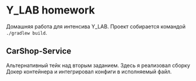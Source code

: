 Y_LAB homework
==============

Домашняя работа для интенсива Y_LAB.
Проект собирается командой `./gradlew build`.

CarShop-Service
---------------

Альтернативный тейк над вторым заданием. Здесь я реализовал сборку Докер контейнера и интегрировал конфиги в исполняемый файл.